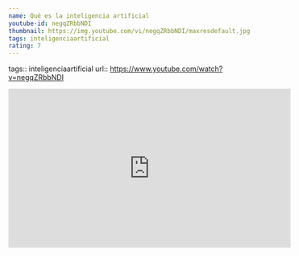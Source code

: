```yaml
---
name: Qué es la inteligencia artificial
youtube-id: negqZRbbNDI
thumbnail: https://img.youtube.com/vi/negqZRbbNDI/maxresdefault.jpg
tags: inteligenciaartificial
rating: 7
---
```

tags:: inteligenciaartificial
url:: https://www.youtube.com/watch?v=negqZRbbNDI

<iframe width='560' height='315' src='https://www.youtube.com/embed/negqZRbbNDI' title='YouTube video player' frameborder='0' allow='accelerometer; autoplay; clipboard-write; encrypted-media; gyroscope; picture-in-picture; web-share' allowfullscreen></iframe>



